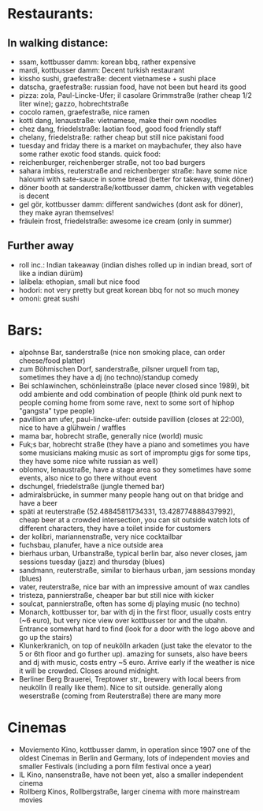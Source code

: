 # Restaurants:
## In walking distance:
- ssam, kottbusser damm: korean bbq, rather expensive
- mardi, kottbusser damm: Decent turkish restaurant
- kissho sushi, graefestraße: decent vietnamese + sushi place
- datscha, graefestraße: russian food, have not been but heard its good
- pizza: zola, Paul-Lincke-Ufer; 
         il casolare Grimmstraße (rather cheap 1/2 liter wine);
         gazzo, hobrechtstraße
- cocolo ramen, graefestraße, nice ramen 
- kotti dang, lenaustraße: vietnamese, make their own noodles
- chez dang, friedelstraße: laotian food, good food friendly staff
- chelany, friedelstraße: rather cheap but still nice pakistani food 
- tuesday and friday there is a market on maybachufer, they also have some rather exotic food stands.
quick food:
- reichenburger, reichenberger straße, not too bad burgers 
- sahara imbiss, reuterstraße and reichenberger straße: have some nice haloumi with sate-sauce in some bread (better for takeway, think döner)
- döner booth at sanderstraße/kottbusser damm, chicken with vegetables is decent
- gel gör, kottbusser damm: different sandwiches (dont ask for döner), they make ayran themselves!  
- fräulein frost, friedelstraße: awesome ice cream (only in summer)

## Further away
- roll inc.: Indian takeaway (indian dishes rolled up in indian bread, sort of like a indian dürüm) 
- lalibela: ethopian, small but nice food
- hodori: not very pretty but great korean bbq for not so much money
- omoni: great sushi


# Bars:
- alpohnse Bar, sanderstraße (nice non smoking place, can order cheese/food platter)
- zum Böhmischen Dorf, sanderstraße, pilsner urquell from tap, sometimes they have a dj (no techno)/standup comedy
- Bei schlawinchen, schönleinstraße (place never closed since 1989), bit odd ambiente and odd combination of people (think old punk next to people coming home from some rave, next to some sort of hiphop "gangsta" type people)
- pavillion am ufer, paul-lincke-ufer: outside pavillion (closes at 22:00), nice to have a glühwein / waffles
- mama bar, hobrecht straße, generally nice (world) music  
- Fuk;s bar, hobrecht straße (they have a piano and sometimes you have some musicians making music as sort of impromptu gigs for some tips, they have some nice white russian as well)
- oblomov, lenaustraße, have a stage area so they sometimes have some events, also nice to go there without event
- dschungel, friedelstraße (jungle themed bar)
- admiralsbrücke, in summer many people hang out on that bridge and have a beer
- späti at reuterstraße (52.48845811734331, 13.428774888437992), cheap beer at a crowded intersection, you can sit outside watch lots of different characters, they have a toilet inside for customers
- der kolibri, mariannenstraße, very nice cocktailbar
- fuchsbau, planufer, have a nice outside area
- bierhaus urban, Urbanstraße, typical berlin bar, also never closes, jam sessions tuesday (jazz) and thursday (blues)
- sandmann, reuterstraße, similar to bierhaus urban, jam sessions monday (blues) 
- vater, reuterstraße, nice bar with an impressive amount of wax candles
- tristeza, pannierstraße, cheaper bar but still nice with kicker
- soulcat, pannierstraße, often has some dj playing music (no techno)
- Monarch, kottbusser tor, bar with dj in the first floor, usually costs entry (~6 euro), but very nice view over kottbusser tor and the ubahn. Entrance somewhat hard to find (look for a door with the logo above and go up the stairs)
- Klunkerkranich, on top of neukölln arkaden (just take the elevator to the 5 or 6th floor and go further up). amazing for sunsets, also have beers and dj with music, costs entry ~5 euro. Arrive early if the weather is nice it will be crowded. Closes around midnight.
- Berliner Berg Brauerei, Treptower str., brewery with local beers from neukölln (I really like them). Nice to sit outside.
generally along weserstraße (coming from Reuterstraße) there are many more

# Cinemas
- Moviemento Kino, kottbusser damm, in operation since 1907 one of the oldest Cinemas in Berlin and Germany, lots of independent movies and smaller Festivals (including a porn film festival once a year)
- IL Kino, nansenstraße, have not been yet, also a smaller independent cinema
- Rollberg Kinos, Rollbergstraße, larger cinema with more mainstream movies
